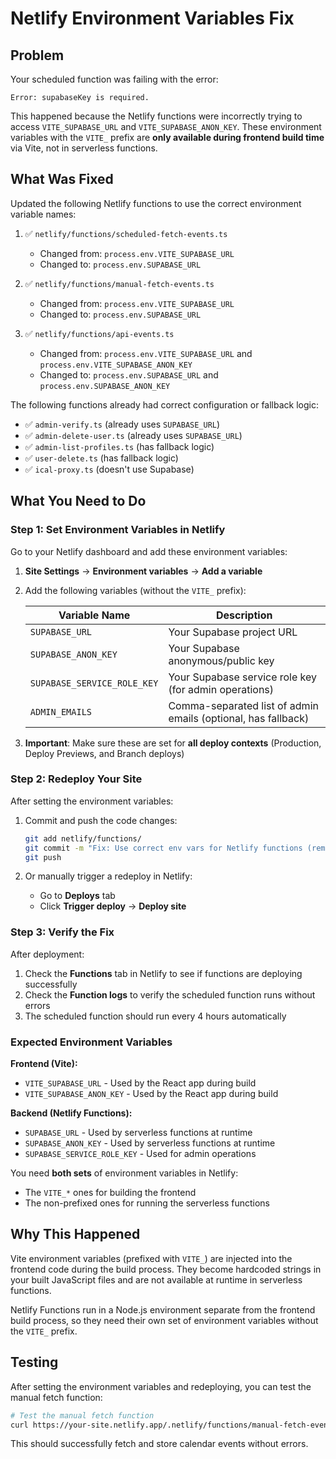 # Netlify Environment Variables Fix

## Problem

Your scheduled function was failing with the error:
```
Error: supabaseKey is required.
```

This happened because the Netlify functions were incorrectly trying to access `VITE_SUPABASE_URL` and `VITE_SUPABASE_ANON_KEY`. These environment variables with the `VITE_` prefix are **only available during frontend build time** via Vite, not in serverless functions.

## What Was Fixed

Updated the following Netlify functions to use the correct environment variable names:

1. ✅ `netlify/functions/scheduled-fetch-events.ts`
   - Changed from: `process.env.VITE_SUPABASE_URL`
   - Changed to: `process.env.SUPABASE_URL`

2. ✅ `netlify/functions/manual-fetch-events.ts`
   - Changed from: `process.env.VITE_SUPABASE_URL`
   - Changed to: `process.env.SUPABASE_URL`

3. ✅ `netlify/functions/api-events.ts`
   - Changed from: `process.env.VITE_SUPABASE_URL` and `process.env.VITE_SUPABASE_ANON_KEY`
   - Changed to: `process.env.SUPABASE_URL` and `process.env.SUPABASE_ANON_KEY`

The following functions already had correct configuration or fallback logic:
- ✅ `admin-verify.ts` (already uses `SUPABASE_URL`)
- ✅ `admin-delete-user.ts` (already uses `SUPABASE_URL`)
- ✅ `admin-list-profiles.ts` (has fallback logic)
- ✅ `user-delete.ts` (has fallback logic)
- ✅ `ical-proxy.ts` (doesn't use Supabase)

## What You Need to Do

### Step 1: Set Environment Variables in Netlify

Go to your Netlify dashboard and add these environment variables:

1. **Site Settings** → **Environment variables** → **Add a variable**

2. Add the following variables (without the `VITE_` prefix):

   | Variable Name | Description |
   |--------------|-------------|
   | `SUPABASE_URL` | Your Supabase project URL |
   | `SUPABASE_ANON_KEY` | Your Supabase anonymous/public key |
   | `SUPABASE_SERVICE_ROLE_KEY` | Your Supabase service role key (for admin operations) |
   | `ADMIN_EMAILS` | Comma-separated list of admin emails (optional, has fallback) |

3. **Important**: Make sure these are set for **all deploy contexts** (Production, Deploy Previews, and Branch deploys)

### Step 2: Redeploy Your Site

After setting the environment variables:

1. Commit and push the code changes:
   ```bash
   git add netlify/functions/
   git commit -m "Fix: Use correct env vars for Netlify functions (remove VITE_ prefix)"
   git push
   ```

2. Or manually trigger a redeploy in Netlify:
   - Go to **Deploys** tab
   - Click **Trigger deploy** → **Deploy site**

### Step 3: Verify the Fix

After deployment:

1. Check the **Functions** tab in Netlify to see if functions are deploying successfully
2. Check the **Function logs** to verify the scheduled function runs without errors
3. The scheduled function should run every 4 hours automatically

### Expected Environment Variables

**Frontend (Vite):**
- `VITE_SUPABASE_URL` - Used by the React app during build
- `VITE_SUPABASE_ANON_KEY` - Used by the React app during build

**Backend (Netlify Functions):**
- `SUPABASE_URL` - Used by serverless functions at runtime
- `SUPABASE_ANON_KEY` - Used by serverless functions at runtime
- `SUPABASE_SERVICE_ROLE_KEY` - Used for admin operations

You need **both sets** of environment variables in Netlify:
- The `VITE_*` ones for building the frontend
- The non-prefixed ones for running the serverless functions

## Why This Happened

Vite environment variables (prefixed with `VITE_`) are injected into the frontend code during the build process. They become hardcoded strings in your built JavaScript files and are not available at runtime in serverless functions.

Netlify Functions run in a Node.js environment separate from the frontend build process, so they need their own set of environment variables without the `VITE_` prefix.

## Testing

After setting the environment variables and redeploying, you can test the manual fetch function:

```bash
# Test the manual fetch function
curl https://your-site.netlify.app/.netlify/functions/manual-fetch-events
```

This should successfully fetch and store calendar events without errors.

